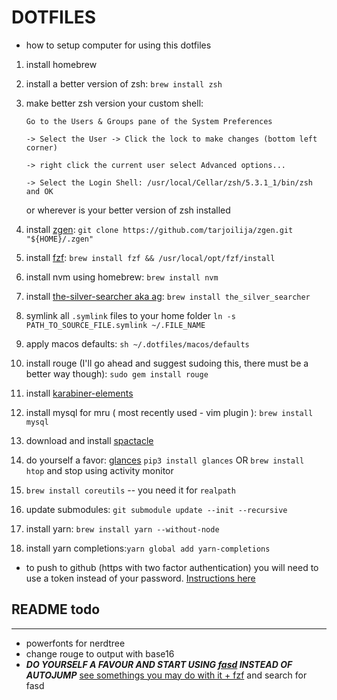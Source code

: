 # DOTFILES

- how to setup computer for using this dotfiles

1. install homebrew
2. install a better version of zsh: `brew install zsh`
3. make better zsh version your custom shell: 

    ```
    Go to the Users & Groups pane of the System Preferences 

    -> Select the User -> Click the lock to make changes (bottom left corner) 

    -> right click the current user select Advanced options... 

    -> Select the Login Shell: /usr/local/Cellar/zsh/5.3.1_1/bin/zsh and OK
    ```

    or wherever is your better version of zsh installed
4. install [zgen](https://github.com/tarjoilija/zgen): `git clone https://github.com/tarjoilija/zgen.git "${HOME}/.zgen"`
5. install [fzf](https://github.com/junegunn/fzf): `brew install fzf && /usr/local/opt/fzf/install`
6. install nvm using homebrew: `brew install nvm`
7. install [the-silver-searcher aka ag](https://github.com/ggreer/the_silver_searcher): `brew install the_silver_searcher`
8. symlink all `.symlink` files to your home folder `ln -s PATH_TO_SOURCE_FILE.symlink ~/.FILE_NAME`
9. apply macos defaults: `sh ~/.dotfiles/macos/defaults`
10. install rouge (I'll go ahead and suggest sudoing this, there must be a better way though): `sudo gem install rouge` 
11. install [karabiner-elements](https://github.com/tekezo/Karabiner-Elements/blob/master/usage/README.md)
12. install mysql for mru ( most recently used - vim plugin ): `brew install mysql`
13. download and install [spactacle](https://www.spectacleapp.com/)
14. do yourself a favor: [glances](https://github.com/nicolargo/glances) `pip3 install glances` OR `brew install htop` and stop using activity monitor
15. `brew install coreutils` -- you need it for `realpath`
16. update submodules: `git submodule update --init --recursive`
17. install yarn: `brew install yarn --without-node`
18. install yarn completions:`yarn global add yarn-completions`

- to push to github (https with two factor authentication) you will need to use a token instead of your password. [Instructions here](https://help.github.com/articles/creating-a-personal-access-token-for-the-command-line/)

## README todo

------------------------------

- powerfonts for nerdtree
- change rouge to output with base16 
- **_DO YOURSELF A FAVOUR AND START USING [fasd](https://github.com/clvv/fasd) INSTEAD OF AUTOJUMP_** [see somethings you may do with it + fzf](https://github.com/junegunn/fzf/wiki/Examples) and search for fasd 

